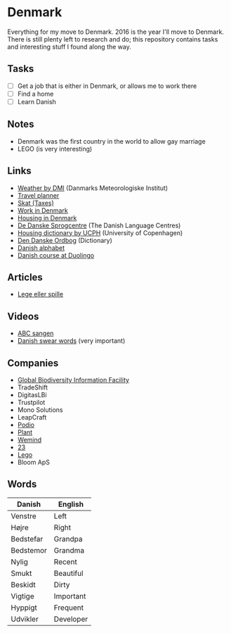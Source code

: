 # Denmark
Everything for my move to Denmark. 2016 is the year I'll move to Denmark. There is still plenty left to research and do; this repository contains tasks and interesting stuff I found along the way.

## Tasks
- [ ] Get a job that is either in Denmark, or allows me to work there
- [ ] Find a home
- [ ] Learn Danish

## Notes
- Denmark was the first country in the world to allow gay marriage
- LEGO (is very interesting)

## Links
- [Weather by DMI](http://www.dmi.dk/vejr/) (Danmarks Meteorologiske Institut)
- [Travel planner](http://rejseplanen.dk)
- [Skat (Taxes)](http://www.skat.dk/)
- [Work in Denmark](https://www.workindenmark.dk)
- [Housing in Denmark](https://www.workindenmark.dk/Links/Housing)
- [De Danske Sprogcentre](http://dedanskesprogcentre.dk/en/forside/) (The Danish Language Centres)
- [Housing dictionary by UCPH](http://studies.ku.dk/welcome/housing/dictionary/) (University of Copenhagen)
- [Den Danske Ordbog](http://ordnet.dk/ddo_en) (Dictionary)
- [Danish alphabet](https://www.duolingo.com/comment/4287094)
- [Danish course at Duolingo](https://www.duolingo.com/comment/4277767)

## Articles
- [Lege eller spille](http://jesperhansen.co.uk/play)

## Videos
- [ABC sangen](https://www.youtube.com/watch?v=bqxxWqazOHI)
- [Danish swear words](https://www.youtube.com/watch?v=96Sv8XkRAAU) (very important)

## Companies
- [Global Biodiversity Information Facility](http://www.gbif.org)
- TradeShift
- DigitasLBi
- Trustpilot
- Mono Solutions
- LeapCraft
- [Podio](https://podio.com)
- [Plant](http://plant.dk)
- [Wemind](http://wemind.dk)
- [23](http://www.23company.com)
- [Lego](http://www.lego.com/en-gb/careers/searchpage)
- Bloom ApS

## Words

Danish | English
-------|--------
Venstre | Left
Højre | Right
Bedstefar | Grandpa
Bedstemor | Grandma
Nylig | Recent
Smukt | Beautiful
Beskidt | Dirty
Vigtige | Important
Hyppigt | Frequent
Udvikler | Developer
